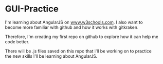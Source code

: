 # GUI-Practice

I'm learning about AngularJS on www.w3schools.com. I also want to become more familiar with github and how it works with gitkraken.

Therefore, I'm creating my first repo on github to explore how it can help me code better.

There will be .js files saved on this repo that I'll be working on to practice the new skills I'll be learning about AngularJS.
